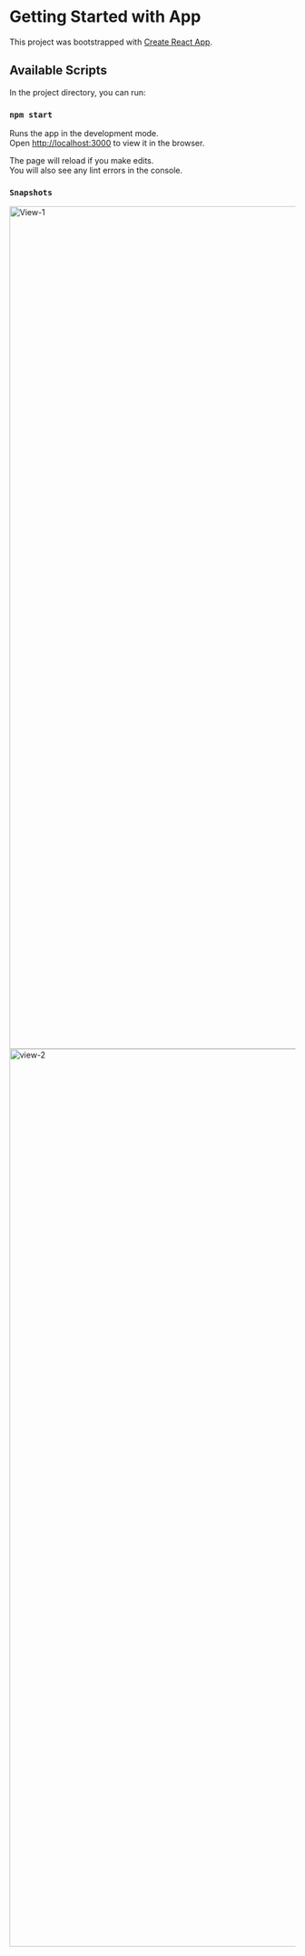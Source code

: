 # Getting Started with App

This project was bootstrapped with [Create React App](https://github.com/facebook/create-react-app).

## Available Scripts

In the project directory, you can run:

### `npm start`

Runs the app in the development mode.\
Open [http://localhost:3000](http://localhost:3000) to view it in the browser.

The page will reload if you make edits.\
You will also see any lint errors in the console.

### `Snapshots`
<img width="1484" alt="View-1" src="https://user-images.githubusercontent.com/6646676/163025974-19d30c6d-bf3d-41a7-a0f8-786c51500aab.png">
<img width="1581" alt="view-2" src="https://user-images.githubusercontent.com/6646676/163025993-d38c0b6d-66b9-4aac-85f6-62ce04652da0.png">

